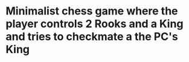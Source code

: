 # Minimalist chess game where the player controls 2 Rooks and a King and tries to checkmate a the PC's King
